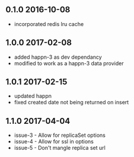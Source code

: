 0.1.0 2016-10-08
----------------
- incorporated redis lru cache

1.0.0 2017-02-08
----------------
- added happn-3 as dev dependancy
- modified to work as a happn-3 data provider

1.0.1 2017-02-15
----------------
- updated happn
- fixed created date not being returned on insert

1.1.0 2017-04-04
----------------
- issue-3 - Allow for replicaSet options
- issue-4 - Allow for ssl in options
- issue-5 - Don't mangle replica set url





